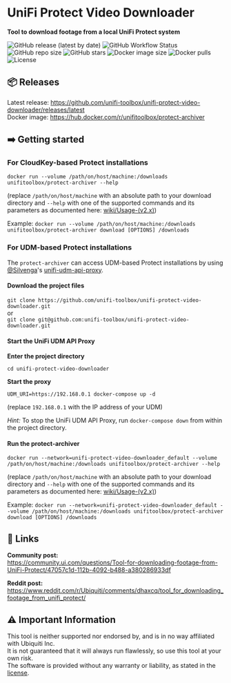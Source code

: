 # UniFi Protect Video Downloader 

**Tool to download footage from a local UniFi Protect system**  

![GitHub release (latest by date)](https://img.shields.io/github/v/release/unifi-toolbox/unifi-protect-video-downloader?style=flat-square)
![GitHub Workflow Status](https://img.shields.io/github/workflow/status/unifi-toolbox/unifi-protect-video-downloader/Python%20package?style=flat-square)
![GitHub repo size](https://img.shields.io/github/repo-size/unifi-toolbox/unifi-protect-video-downloader?style=flat-square)
![GitHub stars](https://img.shields.io/github/stars/unifi-toolbox/unifi-protect-video-downloader?style=flat-square)
![Docker image size](https://img.shields.io/docker/image-size/unifitoolbox/protect-archiver/latest?style=flat-square)
![Docker pulls](https://img.shields.io/docker/pulls/unifitoolbox/protect-archiver?style=flat-square)
![License](https://img.shields.io/github/license/unifi-toolbox/unifi-protect-video-downloader?style=flat-square)


## :package: Releases

Latest release: https://github.com/unifi-toolbox/unifi-protect-video-downloader/releases/latest  
Docker image: https://hub.docker.com/r/unifitoolbox/protect-archiver  


## :arrow_right: Getting started

### For CloudKey-based Protect installations

`docker run --volume /path/on/host/machine:/downloads unifitoolbox/protect-archiver --help`

(replace `/path/on/host/machine` with an absolute path to your download directory and 
`--help` with one of the supported commands and its parameters as documented here: 
[wiki/Usage-(v2.x)](https://github.com/unifi-toolbox/unifi-protect-video-downloader/wiki/Usage-(v2.x)))

Example: `docker run --volume /path/on/host/machine:/downloads unifitoolbox/protect-archiver download [OPTIONS] /downloads`


### For UDM-based Protect installations

The `protect-archiver` can access UDM-based Protect installations by using [@Silvenga](https://github.com/Silvenga)'s 
[unifi-udm-api-proxy](https://github.com/Silvenga/unifi-udm-api-proxy).


#### Download the project files

`git clone https://github.com/unifi-toolbox/unifi-protect-video-downloader.git`  
or  
`git clone git@github.com:unifi-toolbox/unifi-protect-video-downloader.git`


#### Start the UniFi UDM API Proxy

**Enter the project directory**  

`cd unifi-protect-video-downloader`
  
**Start the proxy**  

`UDM_URI=https://192.168.0.1 docker-compose up -d`  

(replace `192.168.0.1` with the IP address of your UDM)

_Hint:_ To stop the UniFi UDM API Proxy, run `docker-compose down` from within the project directory.


#### Run the protect-archiver
`docker run --network=unifi-protect-video-downloader_default --volume /path/on/host/machine:/downloads unifitoolbox/protect-archiver --help`

(replace `/path/on/host/machine` with an absolute path to your download directory and 
`--help` with one of the supported commands and its parameters as documented here: 
[wiki/Usage-(v2.x)](https://github.com/unifi-toolbox/unifi-protect-video-downloader/wiki/Usage-(v2.x)))

Example: `docker run --network=unifi-protect-video-downloader_default --volume /path/on/host/machine:/downloads unifitoolbox/protect-archiver download [OPTIONS] /downloads`


## :link: Links

**Community post:**  
https://community.ui.com/questions/Tool-for-downloading-footage-from-UniFi-Protect/47057c1d-112b-4092-b488-a380286933df

**Reddit post:**  
https://www.reddit.com/r/Ubiquiti/comments/dhaxcq/tool_for_downloading_footage_from_unifi_protect/


## :warning: Important Information
This tool is neither supported nor endorsed by, and is in no way affiliated with Ubiquiti Inc.  
It is not guaranteed that it will always run flawlessly, so use this tool at your own risk.  
The software is provided without any warranty or liability, as stated in the [license](LICENSE).  

